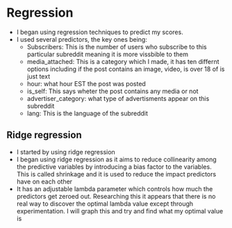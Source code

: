 # Regression

* I began using regression techniques to predict my scores.
* I used several predictors, the key ones being:
    * Subscribers: This is the number of users who subscribe to this particular subreddit meaning it is more vissbible to them
    * media_attached: This is a category which I made, it has ten differnt options including if the post contains an image, video, is over 18 of is just text
    * hour: what hour EST the post was posted
    * is_self: This says wheter the post contains any media or not
    * advertiser_category: what type of advertisments appear on this subreddit
    * lang: This is the language of the subreddit

## Ridge regression

* I started by using ridge regression
* I began using ridge regression as it aims to reduce collinearity among the predictive variables by introducing a bias factor to the variables. 
This is called shrinkage and it is used to reduce the impact predictors have on each other
* It has an adjustable lambda parameter which controls how much the predictors get zeroed out. Researching this it appears that there is no real way to discover the optimal lambda value except through experimentation. I will graph this and try and find what my optimal value is


